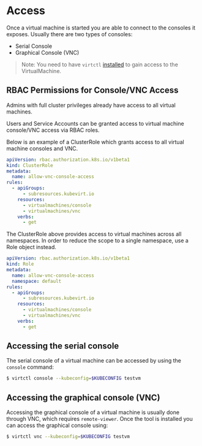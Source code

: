 # Access

Once a virtual machine is started you are able to connect to the consoles it exposes. Usually there are two types of consoles:

* Serial Console
* Graphical Console \(VNC\)

> Note: You need to have `virtctl` [installed](/installation/) to gain access to the VirtualMachine.

## RBAC Permissions for Console/VNC Access

Admins with full cluster privileges already have access to all virtual machines.

Users and Service Accounts can be granted access to virtual machine console/VNC access via RBAC roles.

Below is an example of a ClusterRole which grants access to all virtual machine consoles and VNC.

```yaml
apiVersion: rbac.authorization.k8s.io/v1beta1
kind: ClusterRole
metadata:
  name: allow-vnc-console-access
rules:
  - apiGroups:
      - subresources.kubevirt.io
    resources:
      - virtualmachines/console
      - virtualmachines/vnc
    verbs:
      - get
```

The ClusterRole above provides access to virtual machines across all namespaces. In order to reduce the scope to a single namespace, use a Role object instead.

```yaml
apiVersion: rbac.authorization.k8s.io/v1beta1
kind: Role
metadata:
  name: allow-vnc-console-access
  namespace: default
rules:
  - apiGroups:
      - subresources.kubevirt.io
    resources:
      - virtualmachines/console
      - virtualmachines/vnc
    verbs:
      - get
```

## Accessing the serial console

The serial console of a virtual machine can be accessed by using the `console` command:

```bash
$ virtctl console --kubeconfig=$KUBECONFIG testvm
```

## Accessing the graphical console \(VNC\)

Accessing the graphical console of a virtual machine is usually done through VNC, which requires `remote-viewer`. Once the tool is installed you can access the graphical console using:

```bash
$ virtctl vnc --kubeconfig=$KUBECONFIG testvm
```

